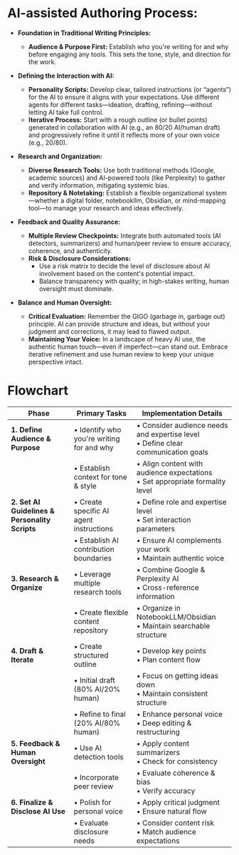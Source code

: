 # AI-assisted Authoring Process:

- **Foundation in Traditional Writing Principles:**  
  - **Audience & Purpose First:** Establish who you're writing for and why before engaging any tools. This sets the tone, style, and direction for the work.
  
- **Defining the Interaction with AI:**  
  - **Personality Scripts:** Develop clear, tailored instructions (or “agents”) for the AI to ensure it aligns with your expectations. Use different agents for different tasks—ideation, drafting, refining—without letting AI take full control.
  - **Iterative Process:** Start with a rough outline (or bullet points) generated in collaboration with AI (e.g., an 80/20 AI/human draft) and progressively refine it until it reflects more of your own voice (e.g., 20/80).
  
- **Research and Organization:**  
  - **Diverse Research Tools:** Use both traditional methods (Google, academic sources) and AI-powered tools (like Perplexity) to gather and verify information, mitigating systemic bias.
  - **Repository & Notetaking:** Establish a flexible organizational system—whether a digital folder, notebookllm, Obsidian, or mind-mapping tool—to manage your research and ideas effectively.

- **Feedback and Quality Assurance:**  
  - **Multiple Review Checkpoints:** Integrate both automated tools (AI detectors, summarizers) and human/peer review to ensure accuracy, coherence, and authenticity.
  - **Risk & Disclosure Considerations:**  
    - Use a risk matrix to decide the level of disclosure about AI involvement based on the content's potential impact.
    - Balance transparency with quality; in high-stakes writing, human oversight must dominate.
  
- **Balance and Human Oversight:**  
  - **Critical Evaluation:** Remember the GIGO (garbage in, garbage out) principle. AI can provide structure and ideas, but without your judgment and corrections, it may lead to flawed output.
  - **Maintaining Your Voice:** In a landscape of heavy AI use, the authentic human touch—even if imperfect—can stand out. Embrace iterative refinement and use human review to keep your unique perspective intact.


# Flowchart 
| Phase | Primary Tasks | Implementation Details |
|-------|---------------|----------------------|
| **1. Define Audience & Purpose** | • Identify who you're writing for and why | • Consider audience needs and expertise level<br>• Define clear communication goals |
| | • Establish context for tone & style | • Align content with audience expectations<br>• Set appropriate formality level |
| **2. Set AI Guidelines & Personality Scripts** | • Create specific AI agent instructions | • Define role and expertise level<br>• Set interaction parameters |
| | • Establish AI contribution boundaries | • Ensure AI complements your work<br>• Maintain authentic voice |
| **3. Research & Organize** | • Leverage multiple research tools | • Combine Google & Perplexity AI<br>• Cross-reference information |
| | • Create flexible content repository | • Organize in NotebookLLM/Obsidian<br>• Maintain searchable structure |
| **4. Draft & Iterate** | • Create structured outline | • Develop key points<br>• Plan content flow |
| | • Initial draft (80% AI/20% human) | • Focus on getting ideas down<br>• Maintain consistent structure |
| | • Refine to final (20% AI/80% human) | • Enhance personal voice<br>• Deep editing & restructuring |
| **5. Feedback & Human Oversight** | • Use AI detection tools | • Apply content summarizers<br>• Check for consistency |
| | • Incorporate peer review | • Evaluate coherence & bias<br>• Verify accuracy |
| **6. Finalize & Disclose AI Use** | • Polish for personal voice | • Apply critical judgment<br>• Ensure natural flow |
| | • Evaluate disclosure needs | • Consider content risk<br>• Match audience expectations |


